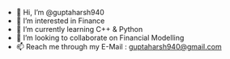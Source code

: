 - 👋 Hi, I’m @guptaharsh940
- 👀 I’m interested in Finance
- 🌱 I’m currently learning C++ & Python
- 💞️ I’m looking to collaborate on Financial Modelling
- 📫 Reach me through my E-Mail : guptaharsh940@gmail.com

<!---
guptaharsh940/guptaharsh940 is a ✨ special ✨ repository because its `README.md` (this file) appears on your GitHub profile.
You can click the Preview link to take a look at your changes.
--->
